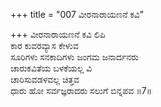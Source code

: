 +++
title = "007 ವೀರನಾರಾಯಣನೆ ಕವಿ"

+++
ವೀರನಾರಾಯಣನೆ ಕವಿ ಲಿಪಿ  
ಕಾರ ಕುವರವ್ಯಾಸ ಕೇಳುವ  
ಸೂರಿಗಳು ಸನಕಾದಿಗಳು ಜಂಗಮ ಜನಾರ್ದನರು  
ಚಾರುಕವಿತೆಯ ಬಳಕೆಯಲ್ಲ ವಿ  
ಚಾರಿಸುವಡಳವಲ್ಲ ಚಿತ್ತವ  
ಧಾರು ಹೋ ಸರ್ವಜ್ಞರಾದರು ಸಲುಗೆ ಬಿನ್ನಪವ     ॥7॥